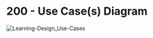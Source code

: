 # 200 - Use Case(s) Diagram

![Learning-Design_Use-Cases](https://user-images.githubusercontent.com/1499433/228242042-af4c561b-0f14-457f-83ad-6e9f1c7087e4.png)
